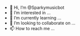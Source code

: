 - 👋 Hi, I’m @Sparkymusicbot
- 👀 I’m interested in ...
- 🌱 I’m currently learning ...
- 💞️ I’m looking to collaborate on ...
- 📫 How to reach me ...

<!---
Sparkymusicbot/Sparkymusicbot is a ✨ special ✨ repository because its `README.md` (this file) appears on your GitHub profile.
You can click the Preview link to take a look at your changes.
--->
